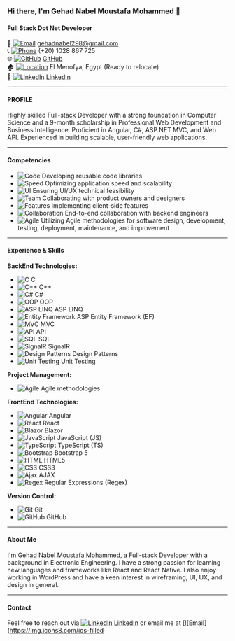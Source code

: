 ### Hi there, I'm Gehad Nabel Moustafa Mohammed 👋

#### Full Stack Dot Net Developer

📧 [![Email](https://img.icons8.com/ios-filled/20/000000/email.png)](mailto:gehadnabel298@gmail.com) gehadnabel298@gmail.com  
📞 [![Phone](https://img.icons8.com/ios-filled/20/000000/phone.png)](tel:+201028867725) (+20) 1028 867 725  
🌐 [![GitHub](https://img.icons8.com/ios-glyphs/20/000000/github.png)](https://github.com/GehadNabel24) [GitHub](https://github.com/GehadNabel24)  
🏠 [![Location](https://img.icons8.com/ios-filled/20/000000/marker.png)](https://www.google.com/maps/place/El+Menofya,+Egypt) El Menofya, Egypt (Ready to relocate)  
🔗 [![LinkedIn](https://img.icons8.com/ios-filled/20/000000/linkedin.png)](https://linkedin.com/in/gehad-nabel-a772bb213) [LinkedIn](https://linkedin.com/in/gehad-nabel-a772bb213)

---

#### PROFILE

Highly skilled Full-stack Developer with a strong foundation in Computer Science and a 9-month scholarship in Professional Web Development and Business Intelligence. Proficient in Angular, C#, ASP.NET MVC, and Web API. Experienced in building scalable, user-friendly web applications.

---

#### Competencies

- ![Code](https://img.icons8.com/ios-filled/16/000000/source-code.png) Developing reusable code libraries
- ![Speed](https://img.icons8.com/ios-filled/16/000000/speed.png) Optimizing application speed and scalability
- ![UI](https://img.icons8.com/ios-filled/16/000000/design.png) Ensuring UI/UX technical feasibility
- ![Team](https://img.icons8.com/ios-filled/16/000000/conference-call.png) Collaborating with product owners and designers
- ![Features](https://img.icons8.com/ios-filled/16/000000/new.png) Implementing client-side features
- ![Collaboration](https://img.icons8.com/ios-filled/16/000000/network.png) End-to-end collaboration with backend engineers
- ![Agile](https://img.icons8.com/ios-filled/16/000000/scrum.png) Utilizing Agile methodologies for software design, development, testing, deployment, maintenance, and improvement

---

#### Experience & Skills

**BackEnd Technologies:**
- ![C](https://img.icons8.com/color/16/000000/c-programming.png) C
- ![C++](https://img.icons8.com/color/16/000000/c-plus-plus-logo.png) C++
- ![C#](https://img.icons8.com/color/16/000000/c-sharp-logo.png) C#
- ![OOP](https://img.icons8.com/color/16/000000/object.png) OOP
- ![ASP LINQ](https://img.icons8.com/ios-filled/16/000000/code.png) ASP LINQ
- ![Entity Framework](https://img.icons8.com/ios-filled/16/000000/database.png) ASP Entity Framework (EF)
- ![MVC](https://img.icons8.com/ios-filled/16/000000/layer.png) MVC
- ![API](https://img.icons8.com/ios-filled/16/000000/api.png) API
- ![SQL](https://img.icons8.com/ios-filled/16/000000/sql.png) SQL
- ![SignalR](https://img.icons8.com/ios-filled/16/000000/signal.png) SignalR
- ![Design Patterns](https://img.icons8.com/ios-filled/16/000000/pattern.png) Design Patterns
- ![Unit Testing](https://img.icons8.com/ios-filled/16/000000/test-tube.png) Unit Testing

**Project Management:**
- ![Agile](https://img.icons8.com/ios-filled/16/000000/scrum.png) Agile methodologies

**FrontEnd Technologies:**
- ![Angular](https://img.icons8.com/color/16/000000/angularjs.png) Angular
- ![React](https://img.icons8.com/color/16/000000/react-native.png) React
- ![Blazor](https://img.icons8.com/ios-filled/16/000000/blazor.png) Blazor
- ![JavaScript](https://img.icons8.com/color/16/000000/javascript.png) JavaScript (JS)
- ![TypeScript](https://img.icons8.com/color/16/000000/typescript.png) TypeScript (TS)
- ![Bootstrap](https://img.icons8.com/color/16/000000/bootstrap.png) Bootstrap 5
- ![HTML](https://img.icons8.com/color/16/000000/html-5.png) HTML5
- ![CSS](https://img.icons8.com/color/16/000000/css3.png) CSS3
- ![Ajax](https://img.icons8.com/color/16/000000/ajax.png) AJAX
- ![Regex](https://img.icons8.com/ios-filled/16/000000/regex.png) Regular Expressions (Regex)

**Version Control:**
- ![Git](https://img.icons8.com/color/16/000000/git.png) Git
- ![GitHub](https://img.icons8.com/material-rounded/16/000000/github.png) GitHub

---

#### About Me

I'm Gehad Nabel Moustafa Mohammed, a Full-stack Developer with a background in Electronic Engineering. I have a strong passion for learning new languages and frameworks like React and React Native. I also enjoy working in WordPress and have a keen interest in wireframing, UI, UX, and design in general.

---

#### Contact

Feel free to reach out via [![LinkedIn](https://img.icons8.com/ios-filled/16/000000/linkedin.png)](https://linkedin.com/in/gehad-nabel-a772bb213) [LinkedIn](https://linkedin.com/in/gehad-nabel-a772bb213) or email me at [![Email](https://img.icons8.com/ios-filled

<!--
**GehadNabel24/GehadNabel24** is a ✨ _special_ ✨ repository because its `README.md` (this file) appears on your GitHub profile.

Here are some ideas to get you started:

- 🔭 I’m currently working on ...
- 🌱 I’m currently learning ...
- 👯 I’m looking to collaborate on ...
- 🤔 I’m looking for help with ...
- 💬 Ask me about ...
- 📫 How to reach me: ...
- 😄 Pronouns: ...
- ⚡ Fun fact: ...
-->
